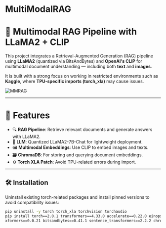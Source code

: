 # MultiModalRAG

# 🧠 Multimodal RAG Pipeline with LLaMA2 + CLIP

This project integrates a Retrieval-Augmented Generation (RAG) pipeline using **LLaMA2** (quantized via BitsAndBytes) and **OpenAI's CLIP** for multimodal document understanding — including both **text** and **images**.

It is built with a strong focus on working in restricted environments such as **Kaggle**, where **TPU-specific imports (torch_xla)** may cause issues.

![MMRAG](https://miro.medium.com/v2/resize:fit:982/1*4CaYSUEN9Z51bFgnFLXFOg.png)


---

# 📌 Features

- 🔍 **RAG Pipeline**: Retrieve relevant documents and generate answers with LLaMA2.
- 🧠 **LLM**: Quantized LLaMA2-7B-Chat for lightweight deployment.
- 🖼️ **Multimodal Embeddings**: Use CLIP to embed images and texts.
- 🗃️ **ChromaDB**: For storing and querying document embeddings.
- ⚙️ **Torch XLA Patch**: Avoid TPU-related errors during import.

---

## 🛠️ Installation

Uninstall existing torch-related packages and install pinned versions to avoid compatibility issues:

```bash
pip uninstall -y torch torch_xla torchvision torchaudio
pip install torch==2.0.1 transformers==4.33.0 accelerate==0.22.0 einops==0.6.1 langchain==0.0.300 \
xformers==0.0.21 bitsandbytes==0.41.1 sentence_transformers==2.2.2 chromadb==0.4.12 pillow==10.0.0
